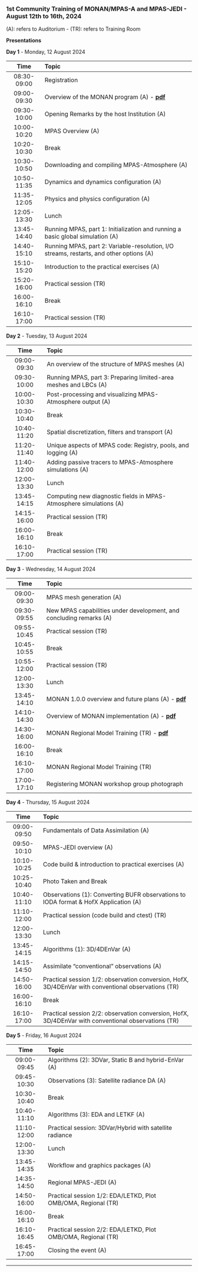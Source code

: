 
### 1st Community Training of MONAN/MPAS-A and MPAS-JEDI - August 12th to 16th, 2024

(A): refers to Auditorium - (TR): refers to Training Room

**Presentations**

**Day 1** - Monday, 12 August 2024

| Time | Topic |
| :-: | :- |
| 08:30-09:00 | Registration |
| 09:00-09:30 | Overview of the MONAN program (A) - [**pdf**](http://dataserver.cptec.inpe.br/dataserver_dimnt/monan/trainings_1_MONAN_2024_08_12a16/MONAN-2024-training-1st_talk.pdf) |
| 09:30-10:00 | Opening Remarks by the host Institution (A) |
| 10:00-10:20 | MPAS Overview (A) |
| 10:20-10:30 | Break |
| 10:30-10:50 | Downloading and compiling MPAS-Atmosphere (A) |
| 10:50-11:35 | Dynamics and dynamics configuration (A) |
| 11:35-12:05 | Physics and physics configuration (A) |
| 12:05-13:30 | Lunch |
| 13:45-14:40 | Running MPAS, part 1: Initialization and running a basic global simulation (A) |
| 14:40-15:10 | Running MPAS, part 2: Variable-resolution, I/O streams, restarts, and other options (A) |
| 15:10-15:20 | Introduction to the practical exercises (A) | 
| 15:20-16:00 | Practical session (TR) |
| 16:00-16:10 | Break |
| 16:10-17:00 | Practical session (TR) |

**Day 2** - Tuesday, 13 August 2024

| Time | Topic |
| :---: | :--- |
| 09:00-09:30 | An overview of the structure of MPAS meshes (A) | 
| 09:30-10:00 | Running MPAS, part 3: Preparing limited-area meshes and LBCs (A) |
| 10:00-10:30 | Post-processing and visualizing MPAS-Atmosphere output (A) |
| 10:30-10:40 | Break |
| 10:40-11:20 | Spatial discretization, filters and transport (A) |
| 11:20-11:40 | Unique aspects of MPAS code: Registry, pools, and logging (A) |
| 11:40-12:00 | Adding passive tracers to MPAS-Atmosphere simulations (A) |
| 12:00-13:30 | Lunch |
| 13:45-14:15 | Computing new diagnostic fields in MPAS-Atmosphere simulations (A) |
| 14:15-16:00 | Practical session (TR) |
| 16:00-16:10 | Break |
| 16:10-17:00 | Practical session (TR) |

**Day 3** - Wednesday, 14 August 2024

| Time | Topic |
| :---: | :--- |
| 09:00-09:30 | MPAS mesh generation (A) |
| 09:30-09:55 | New MPAS capabilities under development, and concluding remarks (A) |
| 09:55-10:45 | Practical session (TR) |
| 10:45-10:55 | Break |
| 10:55-12:00 | Practical session (TR) |
| 12:00-13:30 | Lunch |
| 13:45-14:10 | MONAN 1.0.0 overview and future plans (A) - [**pdf**](http://dataserver.cptec.inpe.br/dataserver_dimnt/monan/trainings_1_MONAN_2024_08_12a16/MONAN-2024-training_2nd_talk.pdf) |
| 14:10-14:30 | Overview of MONAN implementation (A) - [**pdf**](http://dataserver.cptec.inpe.br/dataserver_dimnt/monan/trainings_1_MONAN_2024_08_12a16/Overview_of_MONAN_implementation-Treinamento_MONAN_ago_2024.pdf) |
| 14:30-16:00 | MONAN Regional Model Training (TR) - [**pdf**](http://dataserver.cptec.inpe.br/dataserver_dimnt/monan/trainings_1_MONAN_2024_08_12a16/1_Monan_Regional_Model_Trainning_version_1.0.pdf) |
| 16:00-16:10 | Break |
| 16:10-17:00 | MONAN Regional Model Training (TR) |
| 17:00-17:10 | Registering MONAN workshop group photograph |

**Day 4** - Thursday, 15 August 2024

| Time | Topic |
| :---: | :--- |
| 09:00-09:50 | Fundamentals of Data Assimilation (A) |
| 09:50-10:10 | MPAS-JEDI overview (A) |
| 10:10-10:25 | Code build & introduction to practical exercises (A) |
| 10:25-10:40 | Photo Taken and Break |
| 10:40-11:10 | Observations (1): Converting BUFR observations to IODA format & HofX Application (A) |
| 11:10-12:00 | Practical session (code build and ctest) (TR) |
| 12:00-13:30 | Lunch |
| 13:45-14:15 | Algorithms (1): 3D/4DEnVar (A) |
| 14:15-14:50 | Assimilate “conventional” observations (A) |
| 14:50-16:00 | Practical session 1/2: observation conversion, HofX, 3D/4DEnVar with conventional observations (TR) |
| 16:00-16:10 | Break |
| 16:10-17:00 | Practical session 2/2: observation conversion, HofX, 3D/4DEnVar with conventional observations (TR) |

**Day 5** - Friday, 16 August 2024

| Time | Topic |
| :---: | :--- |
| 09:00-09:45 | Algorithms (2): 3DVar, Static B and hybrid-EnVar (A) |
| 09:45-10:30 | Observations (3): Satellite radiance DA (A) |
| 10:30-10:40 | Break |
| 10:40-11:10 | Algorithms (3): EDA and LETKF (A) |
| 11:10-12:00 | Practical session: 3DVar/Hybrid with satellite radiance |
| 12:00-13:30 | Lunch |
| 13:45-14:35 | Workflow and graphics packages (A) |
| 14:35-14:50 | Regional MPAS-JEDI (A) |
| 14:50-16:00 | Practical session 1/2: EDA/LETKD, Plot OMB/OMA, Regional (TR) |
| 16:00-16:10 | Break |
| 16:10-16:45 | Practical session 2/2: EDA/LETKD, Plot OMB/OMA, Regional (TR) |
| 16:45-17:00 | Closing the event (A) |

***